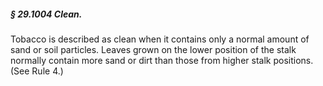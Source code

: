 ##### § 29.1004 Clean. #####

Tobacco is described as clean when it contains only a normal amount of sand or soil particles. Leaves grown on the lower position of the stalk normally contain more sand or dirt than those from higher stalk positions. (See Rule 4.)